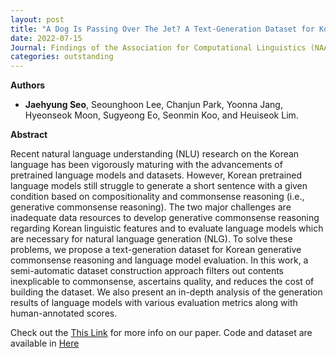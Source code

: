 ```yaml
---
layout: post
title: "A Dog Is Passing Over The Jet? A Text-Generation Dataset for Korean Commonsense Reasoning and Evaluation (Findings of NAACL 2022)"
date: 2022-07-15
Journal: Findings of the Association for Computational Linguistics (NAACL 2022)
categories: outstanding
---
```

**Authors**

- **Jaehyung Seo**, Seounghoon Lee, Chanjun Park, Yoonna Jang, Hyeonseok Moon, Sugyeong Eo, Seonmin Koo, and Heuiseok Lim.

**Abstract**

Recent natural language understanding (NLU) research on the Korean language has been vigorously maturing with the advancements of pretrained language models and datasets. However, Korean pretrained language models still struggle to generate a short sentence with a given condition based on compositionality and commonsense reasoning (i.e., generative commonsense reasoning). The two major challenges are inadequate data resources to develop generative commonsense reasoning regarding Korean linguistic features and to evaluate language models which are necessary for natural language generation (NLG). To solve these problems, we propose a text-generation dataset for Korean generative commonsense reasoning and language model evaluation. In this work, a semi-automatic dataset construction approach filters out contents inexplicable to commonsense, ascertains quality, and reduces the cost of building the dataset. We also present an in-depth analysis of the generation results of language models with various evaluation metrics along with human-annotated scores.

Check out the [This Link][DOI] for more info on our paper. Code and dataset are available in [Here][git-hub]

[DOI]: https://aclanthology.org/2022.findings-naacl.172

[git-hub]: https://github.com/J-Seo/Korean-CommonGen
